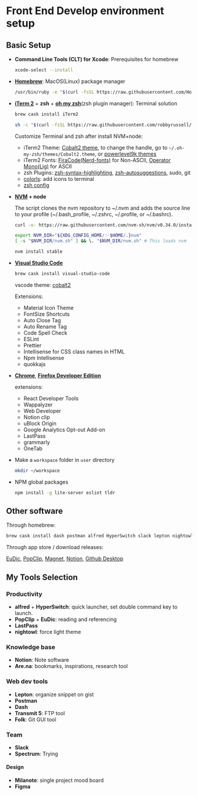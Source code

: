# Front End Develop environment setup

## Basic Setup

- **Command Line Tools (CLT) for Xcode**: Prerequisites for homebrew

  ```sh
  xcode-select --install
  ```

- **[Homebrew](https://brew.sh/)**: MacOS(Linux) package manager

  ```sh
  /usr/bin/ruby -e "$(curl -fsSL https://raw.githubusercontent.com/Homebrew/install/master/install)"
  ```

- **[iTerm 2](https://www.iterm2.com/)** + **zsh** + **[oh my zsh](https://github.com/robbyrussell/oh-my-zsh)**(zsh plugin manager): Terminal solution

  ```sh
  brew cask install iTerm2
  ```

  ```sh
  sh -c "$(curl -fsSL https://raw.githubusercontent.com/robbyrussell/oh-my-zsh/master/tools/install.sh)"
  ```

  Customize Terminal and zsh after install NVM+node:

  - iTerm2 Theme: [Cobalt2 theme](https://github.com/wesbos/Cobalt2-iterm), to change the handle, go to `~/.oh-my-zsh/themes/Cobalt2.theme`, or [powerlevel9k themes](https://github.com/bhilburn/powerlevel9k#installation)
  - iTerm2 Fonts: [FiraCode(Nerd-fonts)](https://github.com/ryanoasis/nerd-fonts/releases) for Non-ASCII, [Operator Mono(Lig)](https://github.com/kiliman/operator-mono-lig) for ASCII
  - zsh Plugins: [zsh-syntax-highlighting](https://github.com/zsh-users/zsh-syntax-highlighting), [zsh-autosuggestions](https://github.com/zsh-users/zsh-autosuggestions), sudo, git
  - [colorls](https://github.com/athityakumar/colorls): add icons to terminal
  - [zsh config](https://gist.github.com/wenqili/00ad5a338dee9ce408d98caea9dfcc33)

- **[NVM](https://github.com/nvm-sh/nvm) + node**

  The script clones the nvm repository to ~/.nvm and adds the source line to your profile (~/.bash_profile, ~/.zshrc, ~/.profile, or ~/.bashrc).

  ```sh
  curl -o- https://raw.githubusercontent.com/nvm-sh/nvm/v0.34.0/install.sh | bash
  ```

  ```sh
  export NVM_DIR="${XDG_CONFIG_HOME/:-$HOME/.}nvm"
  [ -s "$NVM_DIR/nvm.sh" ] && \. "$NVM_DIR/nvm.sh" # This loads nvm
  ```

  ```sh
  nvm install stable
  ```

- **[Visual Studio Code](https://code.visualstudio.com/download)**

  ```sh
  brew cask install visual-studio-code
  ```

  vscode theme: [cobalt2](https://github.com/wesbos/cobalt2-vscode)

  Extensions:

  - Material Icon Theme
  - FontSize Shortcuts
  - Auto Close Tag
  - Auto Rename Tag
  - Code Spell Check
  - ESLint
  - Prettier
  - Intellisense for CSS class names in HTML
  - Npm Intellisense
  - quokkajs

- **[Chrome](https://www.google.com/chrome/)**, **[Firefox Developer Edition](https://www.mozilla.org/en-US/firefox/developer/)**

  extensions:

  - React Developer Tools
  - Wappalyzer
  - Web Developer
  - Notion clip
  - uBlock Origin
  - Google Analytics Opt-out Add-on
  - LastPass
  - grammarly
  - OneTab

- Make a `workspace` folder in `user` directory

  ```sh
  mkdir ~/workspace
  ```

- NPM global packages

  ```sh
  npm install -g lite-server eslint tldr
  ```

## Other software

Through homebrew:

```sh
brew cask install dash postman alfred HyperSwitch slack lepton nightowl
```

Through app store / download releases:

[EuDic](https://www.eudic.net/eudic/mac_dictionary.aspx), [PopClip](https://pilotmoon.com/popclip/), [Magnet](https://magnet.crowdcafe.com/), [Notion](https://www.notion.so/desktop), [Github Desktop](https://desktop.github.com/)

## My Tools Selection

### Productivity

- **alfred** + **HyperSwitch**: quick launcher, set double command key to launch.
- **PopClip** + **EuDic**: reading and referencing
- **LastPass**
- **nightowl**: force light theme

### Knowledge base

- **Notion**: Note software
- **Are.na**: bookmarks, inspirations, research tool

### Web dev tools

- **Lepton**: organize snippet on gist
- **Postman**
- **Dash**
- **Transmit 5**: FTP tool
- **Folk**: Git GUI tool

### Team

- **Slack**
- **Spectrum**: Trying

#### Design

- **Milanote**: single project mood board
- **Figma**
